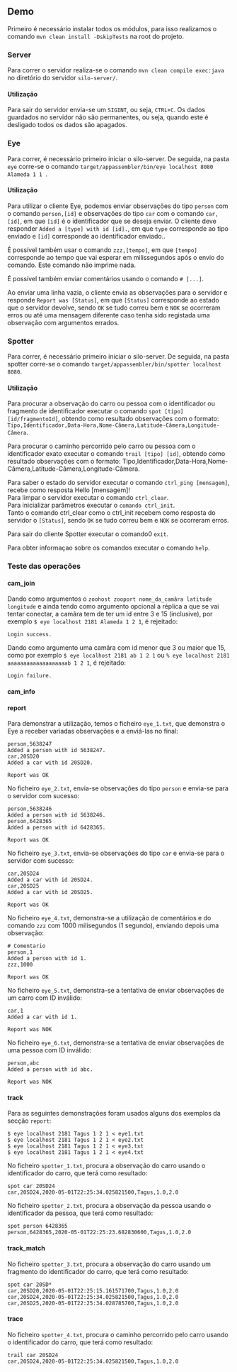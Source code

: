 

## Demo

Primeiro é necessário instalar todos os módulos, para isso realizamos o comando `mvn clean install -DskipTests` na root do projeto.

### Server
Para correr o servidor realiza-se o comando `mvn clean compile exec:java` no diretório do servidor `silo-server/`.

#### Utilização
Para sair do servidor envia-se um `SIGINT`, ou seja, `CTRL+C`. Os dados guardados no servidor não são permanentes, ou seja, quando este é desligado todos os dados são apagados.

### Eye

Para correr, é necessário primeiro iniciar o silo-server.
De seguida, na pasta `eye` corre-se o comando `target/appassembler/bin/eye localhost 8080 Alameda 1 1 `.

#### Utilização

Para utilizar o cliente Eye, podemos enviar observações do tipo `person` com o comando `person,[id]`
 e observações do tipo `car` com o comando `car,[id]`, em que `[id]` é o identificador que se deseja enviar. 
 O cliente deve responder `Added a [type] with id [id].`, 
 em que `type` corresponde ao tipo enviado e `[id]` corresponde ao identificador enviado..
 
É possível também usar o comando `zzz,[tempo]`, em que `[tempo]` corresponde ao tempo que vai esperar 
em milissegundos após o envio do comando. Este comando não imprime nada.

É possível também enviar comentários usando o comando `# [...]`.

Ao enviar uma linha vazia, o cliente envia as observações para o servidor e responde `Report was [Status]`,
 em que `[Status]` corresponde ao estado que o servidor devolve, sendo `OK` se tudo correu bem e 
 `NOK` se ocorreram erros ou até uma mensagem diferente caso tenha sido registada uma observação com
 argumentos errados.

### Spotter

Para correr, é necessário primeiro iniciar o silo-server. De seguida, na pasta spotter corre-se o comando `target/appassembler/bin/spotter localhost 8080`.

#### Utilização

Para procurar a observação do carro ou pessoa com o identificador ou fragmento de identificador executar o comando `spot [tipo] [id/fragmentoId]`, obtendo como resultado observações com o formato: `Tipo,Identificador,Data-Hora,Nome-Câmera,Latitude-Câmera,Longitude-Câmera`.

Para procurar o caminho percorrido pelo carro ou pessoa com o identificador exato executar o comando `trail [tipo] [id]`, obtendo como resultado observações com o formato: Tipo,Identificador,Data-Hora,Nome-Câmera,Latitude-Câmera,Longitude-Câmera.

Para saber o estado do servidor executar o comando `ctrl_ping [mensagem]`, recebe como resposta Hello [mensagem]!</br>
Para limpar o servidor executar o comando `ctrl_clear`.</br>
Para inicializar parâmetros executar o `comando ctrl_init`.</br>
Tanto o comando ctrl_clear como o ctrl_init recebem como resposta do servidor o `[Status]`, sendo `OK` se tudo correu bem e `NOK` se ocorreram erros.

Para sair do cliente Spotter executar o comando0 `exit`.

Para obter informaçao sobre os comandos executar o comando `help`.

### Teste das operações

#### cam_join

Dando como argumentos o `zoohost zooport nome_da_camâra latitude longitude` e ainda tendo como argumento opcional a réplica a que se vai tentar conectar, a camâra tem de ter um id entre  3 e 15 (inclusive), por exemplo `$ eye localhost 2181 Alameda 1 2 1`, é rejeitado:

```
Login success.
```

Dando como argumento uma camâra com id menor que 3 ou maior que 15, como por exemplo `$ eye localhost 2181 ab 1 2 1` ou `% eye localhost 2181 aaaaaaaaaaaaaaaaaaab 1 2 1`, é rejeitado:

```
Login failure.
```

#### cam_info

#### report

Para demonstrar a utilização, temos o ficheiro `eye_1.txt`, que demonstra o Eye a receber variadas observações e a enviá-las no final:

```
person,5638247
Added a person with id 5638247.
car,20SD20
Added a car with id 20SD20.

Report was OK
```
No ficheiro `eye_2.txt`, envia-se observações do tipo `person` e envia-se para o servidor com sucesso:
```
person,5638246
Added a person with id 5638246.
person,6428365
Added a person with id 6428365.

Report was OK
```
No ficheiro `eye_3.txt`, envia-se observações do tipo `car` e envia-se para o servidor com sucesso:

```
car,20SD24
Added a car with id 20SD24.
car,20SD25
Added a car with id 20SD25.

Report was OK
```

No ficheiro `eye_4.txt`, demonstra-se a utilização de comentários e do comando `zzz` com 1000 milisegundos (1 segundo), enviando depois uma observação:

```
# Comentario
person,1
Added a person with id 1.
zzz,1000

Report was OK
```

No ficheiro `eye_5.txt`, demonstra-se a tentativa de enviar observações de um carro com ID inválido:

```
car,1
Added a car with id 1.

Report was NOK
```

No ficheiro `eye_6.txt`, demonstra-se a tentativa de enviar observações de uma pessoa com ID inválido:

```
person,abc
Added a person with id abc.

Report was NOK
```

#### track

Para as seguintes demonstrações foram usados alguns dos exemplos da secção `report`:
```
$ eye localhost 2181 Tagus 1 2 1 < eye1.txt
$ eye localhost 2181 Tagus 1 2 1 < eye2.txt
$ eye localhost 2181 Tagus 1 2 1 < eye3.txt
$ eye localhost 2181 Tagus 1 2 1 < eye4.txt
```

No ficheiro `spotter_1.txt`, procura a observação do carro usando o identificador do carro, que terá como resultado: 
```
spot car 20SD24
car,20SD24,2020-05-01T22:25:34.025821500,Tagus,1.0,2.0
```

No ficheiro `spotter_2.txt`, procura a observação da pessoa usando o identificador da pessoa, que terá como resultado: 
```
spot person 6428365
person,6428365,2020-05-01T22:25:23.682830600,Tagus,1.0,2.0
```

#### track_match

No ficheiro `spotter_3.txt`, procura a observação do carro usando um fragmento do identificador do carro, que terá como resultado:
```
spot car 20SD*
car,20SD20,2020-05-01T22:25:15.161571700,Tagus,1.0,2.0
car,20SD24,2020-05-01T22:25:34.025821500,Tagus,1.0,2.0
car,20SD25,2020-05-01T22:25:34.028785700,Tagus,1.0,2.0
```

#### trace

No ficheiro `spotter_4.txt`, procura o caminho percorrido pelo carro usando o identificador do carro, que terá como resultado: 
```
trail car 20SD24
car,20SD24,2020-05-01T22:25:34.025821500,Tagus,1.0,2.0
```
